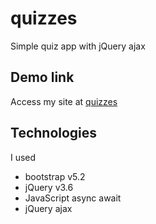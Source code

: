 # quizzes
Simple quiz app with jQuery ajax

## Demo link
Access my site at [quizzes](https://mytmnsthu.github.io/quizzes/)

## Technologies
I used
- bootstrap v5.2
- jQuery v3.6
- JavaScript async await
- jQuery ajax
